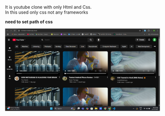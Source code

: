 It is youtube clone with only Html and Css.   
In this used only css not any frameworks


<b>need to set path of css </p>

![Screenshot](Images/ss1.png)
